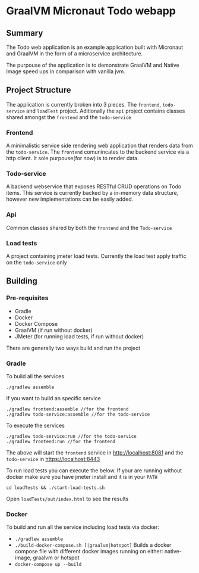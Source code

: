 # GraalVM Micronaut Todo webapp

## Summary

The Todo web application is an example application built with Micronaut and GraalVM in the form of a microservice architecture. 

The purpouse of the application is to demonstrate GraalVM and Native Image speed ups in comparison with vanilla jvm.


## Project Structure

The application is currently broken into 3 pieces. The `frontend`, `todo-service` and `loadTest` project. Aditionally the `api`
project contains classes shared amongst the `frontend` and the `todo-service`

### Frontend

A minimalistic service side rendering web application that renders data from the `todo-service`. The `frontend` comunincates to the backend service via a http client.
It sole purpouse(for now) is to render data.

### Todo-service

A backend webservice that exposes RESTful CRUD operations on Todo items. This service is currently backed by a in-memory data structure, however new implementations can be easily added.

### Api

Common classes shared by both the `frontend` and the `Todo-service`

### Load tests

A project containing jmeter load tests. Currently the load test apply traffic on the `todo-service` only


## Building

### Pre-requisites
- Gradle
- Docker
- Docker Compose
- GraalVM (if run without docker)
- JMeter (for running load tests, if run without docker)

There are generally two ways build and run the project 

### Gradle
To build all the services

```
./gradlew assemble
```

If you want to build an specific service
```
./gradlew frontend:assemble //for the frontend
./gradlew todo-service:assemble //for the todo-service
```

To execute the services
```
./gradlew todo-service:run //for the todo-service
./gradlew frontend:run //for the frontend
```
The above will start the `frontend` service in [http://localhost:8081](http://localhost:8081) and the `todo-service` in [https://localhost:8443](https://localhost:8443)


To run load tests you can execute the below. If your are running without docker make sure you have jmeter install and it is in your `PATH`

```
cd loadTests && ./start-load-tests.sh
```

Open `loadTests/out/index.html` to see the results


### Docker
To build and run all the service including load tests via docker:

- `./gradlew assemble`
- `./build-docker-compose.sh [|graalvm|hotspot]` Builds a docker compose file with different docker images running on either: native-image, graalvm or hotspot
- `docker-compose up --build`



